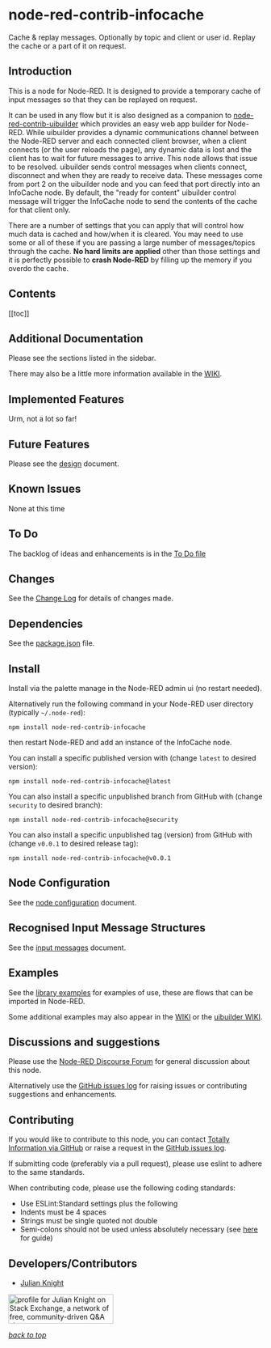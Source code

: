 # node-red-contrib-infocache
Cache &amp; replay messages. Optionally by topic and client or user id. Replay the cache or a part of it on request.

## Introduction

This is a node for Node-RED. It is designed to provide a temporary cache of input messages so that they can be replayed on request.

It can be used in any flow but it is also designed as a companion to [node-red-contrib-uibuilder](https://github.com/TotallyInformation/node-red-contrib-uibuilder) which provides an easy web app builder for Node-RED. While uibuilder provides a dynamic communications channel between the Node-RED server and each connected client browser, when a client connects (or the user reloads the page), any dynamic data is lost and the client has to wait for future messages to arrive. This node allows that issue to be resolved. uibuilder sends control messages when clients connect, disconnect and when they are ready to receive data. These messages come from port 2 on the uibuilder node and you can feed that port directly into an InfoCache node. By default, the "ready for content" uibuilder control message will trigger the InfoCache node to send the contents of the cache for that client only.

There are a number of settings that you can apply that will control how much data is cached and how/when it is cleared. You may need to use some or all of these if you are passing a large number of messages/topics through the cache. **No hard limits are applied** other than those settings and it is perfectly possible to **crash Node-RED** by filling up the memory if you overdo the cache.

## Contents

[[toc]]

## Additional Documentation

Please see the sections listed in the sidebar.

There may also be a little more information available in the [WIKI](https://github.com/TotallyInformation/node-red-contrib-infocache/wiki).

## Implemented Features

Urm, not a lot so far!

## Future Features

Please see the [design](./design.md) document.


## Known Issues

None at this time

## To Do

The backlog of ideas and enhancements is in the [To Do file](./TODO.md)

## Changes

See the [Change Log](./CHANGELOG.md) for details of changes made.

## Dependencies

See the [package.json](./package.json) file.

## Install

Install via the palette manage in the Node-RED admin ui (no restart needed). 

Alternatively run the following command in your Node-RED user directory (typically `~/.node-red`):

```
npm install node-red-contrib-infocache
```

then restart Node-RED and add an instance of the InfoCache node.

You can install a specific published version with (change `latest` to desired version):

```
npm install node-red-contrib-infocache@latest
```

You can also install a specific unpublished branch from GitHub with (change `security` to desired branch):

```
npm install node-red-contrib-infocache@security
```

You can also install a specific unpublished tag (version) from GitHub with (change `v0.0.1` to desired release tag):

```
npm install node-red-contrib-infocache@v0.0.1
```

## Node Configuration

See the [node configuration](./node-configuration.md) document.

## Recognised Input Message Structures

See the [input messages](./input-messages.md) document.

## Examples

See the [library examples](../examples) for examples of use, these are flows that can be imported in Node-RED. 

Some additional examples may also appear in the [WIKI](https://github.com/TotallyInformation/node-red-contrib-infocache/wiki) or the [uibuilder WIKI](https://github.com/TotallyInformation/node-red-contrib-uibuilder/wiki).

## Discussions and suggestions

Please use the [Node-RED Discourse Forum](https://discourse.nodered.org/) for general discussion about this node. 

Alternatively use the [GitHub issues log](https://github.com/TotallyInformation/node-red-contrib-uibuilder/issues) for raising issues or contributing suggestions and enhancements.

## Contributing

If you would like to contribute to this node, you can contact [Totally Information via GitHub](https://github.com/TotallyInformation) or raise a request in the [GitHub issues log](https://github.com/TotallyInformation/node-red-contrib-infocache/issues).

If submitting code (preferably via a pull request), please use eslint to adhere to the same standards.

When contributing code, please use the following coding standards:
- Use ESLint:Standard settings plus the following
- Indents must be 4 spaces
- Strings must be single quoted not double
- Semi-colons should not be used unless absolutely necessary (see [here](https://mislav.net/2010/05/semicolons/) for guide)

## Developers/Contributors

- [Julian Knight](https://github.com/TotallyInformation)

<a href="https://stackexchange.com/users/1375993/julian-knight"><img src="https://stackexchange.com/users/flair/1375993.png" width="208" height="58" alt="profile for Julian Knight on Stack Exchange, a network of free, community-driven Q&amp;A sites" title="profile for Julian Knight on Stack Exchange, a network of free, community-driven Q&amp;A sites" /></a>


_[back to top](#contents)_
